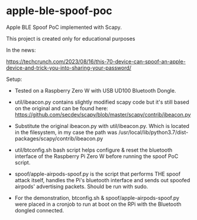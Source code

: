 # apple-ble-spoof-poc

Apple BLE Spoof PoC implemented with Scapy.

This project is created only for educational purposes

In the news:

https://techcrunch.com/2023/08/16/this-70-device-can-spoof-an-apple-device-and-trick-you-into-sharing-your-password/

Setup:

* Tested on a Raspberry Zero W with USB UD100 Bluetooth Dongle.

* util/ibeacon.py contains slightly modified scapy code but it's still based on the original and can be found here: https://github.com/secdev/scapy/blob/master/scapy/contrib/ibeacon.py

* Substitute the original ibeacon.py with util/ibeacon.py. Which is located in the filesystem, in my case the path was /usr/local/lib/python3.7/dist-packages/scapy/contrib/ibeacon.py


* util/btconfig.sh bash script helps configure & reset the bluetooth interface of the Raspberry Pi Zero W before running the spoof PoC script.


* spoof/apple-airpods-spoof.py is the script that performs THE spoof attack itself, handles the Pi's bluetooth interface and sends out spoofed airpods' advertising packets. Should be run with sudo.

* For the demonstration, btconfig.sh & spoof/apple-airpods-spoof.py were placed in a cronjob to run at boot on the RPi with the Bluetooth dongled connected.




